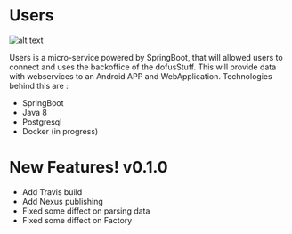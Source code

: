 # Users
![alt text](https://travis-ci.org/kgiroux/users.svg?branch=master)

Users is a micro-service powered by SpringBoot, that will allowed users to connect and uses the backoffice of the 
dofusStuff. 
This will provide 
data with webservices to an Android APP and WebApplication. 
Technologies behind this are : 

  - SpringBoot
  - Java 8
  - Postgresql
  - Docker (in progress)

# New Features! v0.1.0

  - Add Travis build
  - Add Nexus publishing
  - Fixed some diffect on parsing data
  - Fixed some diffect on Factory 
